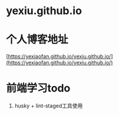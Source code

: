 # yexiu.github.io

# 个人博客地址

[https://yexiaofan.github.io/yexiu.github.io/](https://yexiaofan.github.io/yexiu.github.io/)

# 前端学习todo

1. husky + lint-staged工具使用
